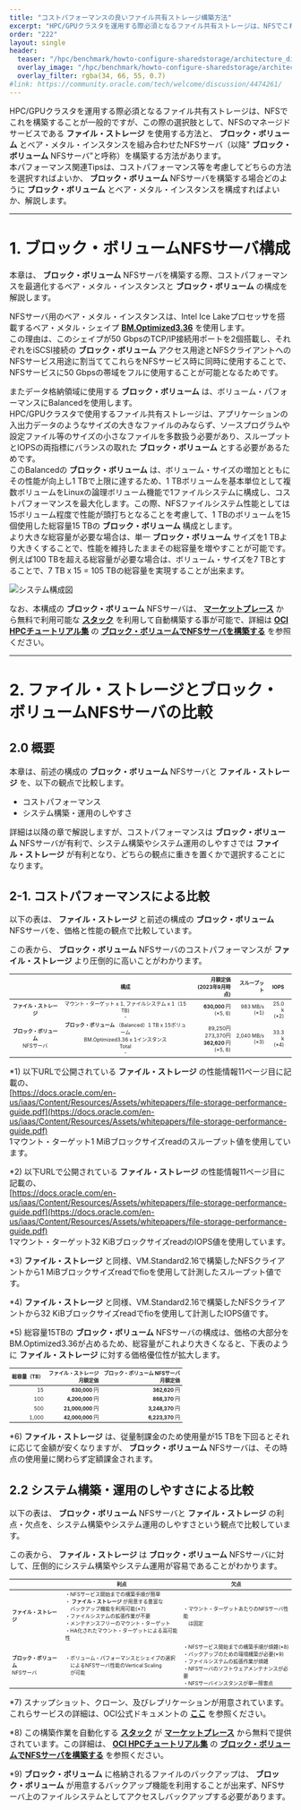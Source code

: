 ```yaml
---
title: "コストパフォーマンスの良いファイル共有ストレージ構築方法"
excerpt: "HPC/GPUクラスタを運用する際必須となるファイル共有ストレージは、NFSでこれを構築することが一般的ですが、この際の選択肢として、NFSのマネージドサービスであるファイル・ストレージを使用する方法と、ブロック・ボリュームとベア・メタル・インスタンスを組み合わせたNFSサーバを構築する方法があります。本パフォーマンス関連Tipsは、コストパフォーマンス等を考慮してどちらの方法を選択すればよいか、ブロック・ボリュームとベア・メタル・インスタンスを組み合わせたNFSサーバを構築する場合どのようにブロック・ボリュームとベア・メタル・インスタンスを構成すればよいか、解説します。"
order: "222"
layout: single
header:
  teaser: "/hpc/benchmark/howto-configure-sharedstorage/architecture_diagram.png"
  overlay_image: "/hpc/benchmark/howto-configure-sharedstorage/architecture_diagram.png"
  overlay_filter: rgba(34, 66, 55, 0.7)
#link: https://community.oracle.com/tech/welcome/discussion/4474261/
---
```

<style>
table, th, td {
    font-size: 80%;
}
</style>

HPC/GPUクラスタを運用する際必須となるファイル共有ストレージは、NFSでこれを構築することが一般的ですが、この際の選択肢として、NFSのマネージドサービスである **ファイル・ストレージ** を使用する方法と、 **ブロック・ボリューム** とベア・メタル・インスタンスを組み合わせたNFSサーバ（以降" **ブロック・ボリューム** NFSサーバ"と呼称）を構築する方法があります。  
本パフォーマンス関連Tipsは、コストパフォーマンス等を考慮してどちらの方法を選択すればよいか、 **ブロック・ボリューム** NFSサーバを構築する場合どのように **ブロック・ボリューム** とベア・メタル・インスタンスを構成すればよいか、解説します。
   
***
# 1. ブロック・ボリュームNFSサーバ構成

本章は、 **ブロック・ボリューム** NFSサーバを構築する際、コストパフォーマンスを最適化するベア・メタル・インスタンスと **ブロック・ボリューム** の構成を解説します。

NFSサーバ用のベア・メタル・インスタンスは、Intel Ice Lakeプロセッサを搭載するベア・メタル・シェイプ **[BM.Optimized3.36](https://docs.oracle.com/ja-jp/iaas/Content/Compute/References/computeshapes.htm#bm-hpc-optimized)**  を使用します。  
この理由は、このシェイプが50 GbpsのTCP/IP接続用ポートを2個搭載し、それぞれをiSCSI接続の **ブロック・ボリューム** アクセス用途とNFSクライアントへのNFSサービス用途に割当ててこれらをNFSサービス時に同時に使用することで、NFSサービスに50 Gbpsの帯域をフルに使用することが可能となるためです。

またデータ格納領域に使用する **ブロック・ボリューム** は、ボリューム・パフォーマンスにBalancedを使用します。  
HPC/GPUクラスタで使用するファイル共有ストレージは、アプリケーションの入出力データのようなサイズの大きなファイルのみならず、ソースプログラムや設定ファイル等のサイズの小さなファイルを多数扱う必要があり、スループットとIOPSの両指標にバランスの取れた **ブロック・ボリューム** とする必要があるためです。  
このBalancedの **ブロック・ボリューム** は、ボリューム・サイズの増加とともにその性能が向上し1 TBで上限に達するため、1 TBボリュームを基本単位として複数ボリュームをLinuxの論理ボリューム機能で1ファイルシステムに構成し、コストパフォーマンスを最大化します。この際、NFSファイルシステム性能としては15ボリューム程度で性能が頭打ちとなることを考慮して、1 TBのボリュームを15個使用した総容量15 TBの **ブロック・ボリューム** 構成とします。  
より大きな総容量が必要な場合は、単一 **ブロック・ボリューム** サイズを1 TBより大きくすることで、性能を維持したままその総容量を増やすことが可能です。  
例えば100 TBを超える総容量が必要な場合は、ボリューム・サイズを7 TBとすることで、7 TB x 15 = 105 TBの総容量を実現することが出来ます。

![システム構成図](architecture_diagram.png)

なお、本構成の **ブロック・ボリューム** NFSサーバは、 **[マーケットプレース](/ocitutorials/hpc/#5-5-マーケットプレイス)** から無料で利用可能な **[スタック](/ocitutorials/hpc/#5-3-スタック)** を利用して自動構築する事が可能で、詳細は **[OCI HPCチュートリアル集](/ocitutorials/hpc/#1-oci-hpcチュートリアル集)** の **[ブロック・ボリュームでNFSサーバを構築する](/ocitutorials/hpc/spinup-nfs-server/)** を参照ください。

***
# 2. ファイル・ストレージとブロック・ボリュームNFSサーバの比較

## 2.0 概要

本章は、前述の構成の **ブロック・ボリューム** NFSサーバと **ファイル・ストレージ** を、以下の観点で比較します。

- コストパフォーマンス
- システム構築・運用のしやすさ

詳細は以降の章で解説しますが、コストパフォーマンスは **ブロック・ボリューム** NFSサーバが有利で、システム構築やシステム運用のしやすさでは **ファイル・ストレージ** が有利となり、どちらの観点に重きを置くかで選択することになります。

## 2-1. コストパフォーマンスによる比較

以下の表は、 **ファイル・ストレージ** と前述の構成の **ブロック・ボリューム** NFSサーバを、価格と性能の観点で比較しています。

この表から、 **ブロック・ボリューム** NFSサーバのコストパフォーマンスが **ファイル・ストレージ** より圧倒的に高いことがわかります。

|                           | 構成                                                                                  | 月額定価<br>(2023年9月時点)                              | スループット              | IOPS            |     |
| :-----------------------: | :---------------------------------------------------------------------------------: | -----------------------------------------------: | ------------------: | --------------: | --- |
| **ファイル・ストレージ**            | マウント・ターゲット x 1, ファイルシステム x 1（15 TB)<br>-                                            | **630,000** 円<br>(\*5, 6)                        | 983 MB/s<br>(\*1)   | 25.0 k<br>(\*2) |     |
| **ブロック・ボリューム** <br>NFSサーバ | **ブロック・ボリューム** （Balanced）1 TB x 15ボリューム<br>BM.Optimized3.36 x 1インスタンス<br>Total<br>- | 89,250円<br>273,370円<br>**362,620** 円<br>(\*5, 6) | 2,040 MB/s<br>(\*3) | 33.3 k<br>(\*4) |     |

*1) 以下URLで公開されている **ファイル・ストレージ** の性能情報11ページ目に記載の、  
[https://docs.oracle.com/en-us/iaas/Content/Resources/Assets/whitepapers/file-storage-performance-guide.pdf](https://docs.oracle.com/en-us/iaas/Content/Resources/Assets/whitepapers/file-storage-performance-guide.pdf)  
1マウント・ターゲット1 MiBブロックサイズreadのスループット値を使用しています。

*2) 以下URLで公開されている **ファイル・ストレージ** の性能情報11ページ目に記載の、  
[https://docs.oracle.com/en-us/iaas/Content/Resources/Assets/whitepapers/file-storage-performance-guide.pdf](https://docs.oracle.com/en-us/iaas/Content/Resources/Assets/whitepapers/file-storage-performance-guide.pdf)  
1マウント・ターゲット32 KiBブロックサイズreadのIOPS値を使用しています。

*3) **ファイル・ストレージ** と同様、VM.Standard2.16で構築したNFSクライアントから1 MiBブロックサイズreadでfioを使用して計測したスループット値です。

*4) **ファイル・ストレージ** と同様、VM.Standard2.16で構築したNFSクライアントから32 KiBブロックサイズreadでfioを使用して計測したIOPS値です。

*5) 総容量15TBの **ブロック・ボリューム** NFSサーバの構成は、価格の大部分をBM.Optimized3.36が占めるため、総容量がこれより大きくなると、下表のように **ファイル・ストレージ** に対する価格優位性が拡大します。

| 総容量（TB） | **ファイル・ストレージ**<br>月額定価 | **ブロック・ボリューム** NFSサーバ<br>月額定価 |
| ------: | ---------------------: | ----------------------------: |
| 15      | **630,000** 円          | **362,620** 円                 |
| 100     | **4,200,000** 円        | **868,370** 円                 |
| 500     | **21,000,000** 円       | **3,248,370** 円               |
| 1,000   | **42,000,000** 円       | **6,223,370** 円               |

*6) **ファイル・ストレージ** は、従量制課金のため使用量が15 TBを下回るとそれに応じて金額が安くなりますが、 **ブロック・ボリューム** NFSサーバは、その時点の使用量に関わらず定額課金されます。

## 2.2 システム構築・運用のしやすさによる比較

以下の表は、 **ブロック・ボリューム** NFSサーバと **ファイル・ストレージ** の利点・欠点を、システム構築やシステム運用のしやすさという観点で比較しています。

この表から、 **ファイル・ストレージ** は **ブロック・ボリューム** NFSサーバに対して、圧倒的にシステム構築やシステム運用が容易であることがわかります。

|                      | 利点                                                                                                       | 欠点                                                                                     |
| -------------------- | -------------------------------------------------------------------------------------------------------- | -------------------------------------------------------------------------------------- |
| **ファイル・ストレージ**            | ・NFSサービス開始までの構築手順が簡単<br>・ **ファイル・ストレージ** が用意する豊富な<br>　バックアップ機能を利用可能(\*7)<br>・ファイルシステムの拡張作業が不要<br>・メンテナンスフリーのマウント・ターゲット<br>・HA化されたマウント・ターゲットによる高可能性 | ・マウント・ターゲットあたりのNFSサーバ性能<br>　は固定                                                                                       |
| **ブロック・ボリューム** <br>NFSサーバ | ・ボリューム・パフォーマンスとシェイプの選択<br>　によるNFSサーバ性能のVertical Scaling<br>　が可能                                                                                                         | ・NFSサービス開始までの構築手順が煩雑(\*8)<br>・バックアップのための環境構築が必要(\*9)<br>・ファイルシステムの拡張作業が煩雑<br>・NFSサーバのソフトウェアメンテナンスが必要<br>・NFSサーバインスタンスが単一障害点 |

*7) スナップショット、クローン、及びレプリケーションが用意されています。これらサービスの詳細は、OCI公式ドキュメントの **[ここ](https://docs.oracle.com/ja-jp/iaas/Content/File/home.htm)** を参照ください。

*8) この構築作業を自動化する **[スタック](/ocitutorials/hpc/#5-3-スタック)** が **[マーケットプレース](/ocitutorials/hpc/#5-5-マーケットプレイス)** から無料で提供されています。この詳細は、 **[OCI HPCチュートリアル集](/ocitutorials/hpc/#1-oci-hpcチュートリアル集)** の **[ブロック・ボリュームでNFSサーバを構築する](/ocitutorials/hpc/spinup-nfs-server/)** を参照ください。

*9) **ブロック・ボリューム** に格納されるファイルのバックアップは、 **ブロック・ボリューム** が用意するバックアップ機能を利用することが出来ず、NFSサーバ上のファイルシステムとしてアクセスしバックアップする必要があります。